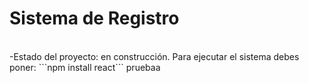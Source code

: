 <h1>Sistema de Registro</h1> <br>
-Estado del proyecto: en construcción.
Para ejecutar el sistema debes poner:
```npm install react```
pruebaa
